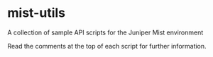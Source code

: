 # mist-utils
A collection of sample API scripts for the Juniper Mist environment

Read the comments at the top of each script for further information.
